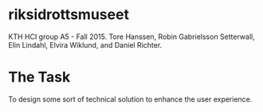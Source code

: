 riksidrottsmuseet
=================

KTH HCI group A5 - Fall 2015.
Tore Hanssen, Robin Gabrielsson Setterwall, Elin Lindahl, Elvira Wiklund, and Daniel Richter.

The Task
=================

To design some sort of technical solution to enhance the user experience.
